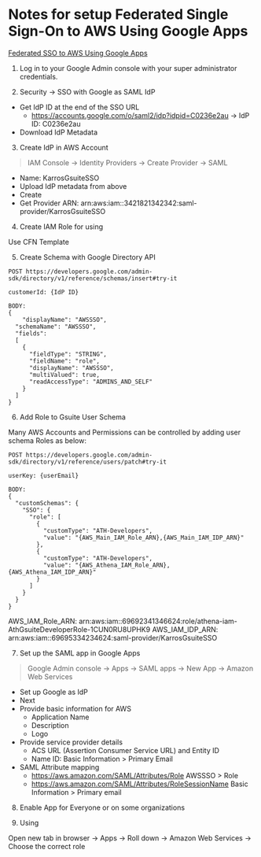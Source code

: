 # Notes for setup Federated Single Sign-On to AWS Using Google Apps

[Federated SSO to AWS Using Google Apps](https://aws.amazon.com/blogs/security/how-to-set-up-federated-single-sign-on-to-aws-using-google-apps/)

1. Log in to your Google Admin console with your super administrator credentials.

2. Security -> SSO with Google as SAML IdP

- Get IdP ID at the end of the SSO URL
  - https://accounts.google.com/o/saml2/idp?idpid=C0236e2au
    -> IdP ID: C0236e2au
- Download IdP Metadata

3. Create IdP in AWS Account

> IAM Console -> Identity Providers -> Create Provider -> SAML

- Name: KarrosGsuiteSSO
- Upload IdP metadata from above
- Create
- Get Provider ARN: arn:aws:iam::3421821342342:saml-provider/KarrosGsuiteSSO

4. Create IAM Role for using

Use CFN Template

5. Create Schema with Google Directory API

```
POST https://developers.google.com/admin-sdk/directory/v1/reference/schemas/insert#try-it

customerId: {IdP ID}

BODY:
{
	"displayName": "AWSSSO",
  "schemaName": "AWSSSO",
  "fields":
  [
    {
      "fieldType": "STRING",
      "fieldName": "role",
      "displayName": "AWSSSO",
      "multiValued": true,
      "readAccessType": "ADMINS_AND_SELF"
    }
  ]
}
```

6. Add Role to Gsuite User Schema

Many AWS Accounts and Permissions can be controlled by adding user schema Roles as below:

```
POST https://developers.google.com/admin-sdk/directory/v1/reference/users/patch#try-it

userKey: {userEmail}

BODY:
{
  "customSchemas": {
    "SSO": {
      "role": [
        {
          "customType": "ATH-Developers",
          "value": "{AWS_Main_IAM_Role_ARN},{AWS_Main_IAM_IDP_ARN}"
        },
        {
          "customType": "ATH-Developers",
          "value": "{AWS_Athena_IAM_Role_ARN},{AWS_Athena_IAM_IDP_ARN}"
        }
      ]
    }
  }
}
```

AWS_IAM_Role_ARN: arn:aws:iam::69692341346624:role/athena-iam-AthGsuiteDeveloperRole-1CUN0RU8UPHK9
AWS_IAM_IDP_ARN: arn:aws:iam::69695334234624:saml-provider/KarrosGsuiteSSO

7. Set up the SAML app in Google Apps

> Google Admin console -> Apps -> SAML apps -> New App -> Amazon Web Services

- Set up Google as IdP
- Next
- Provide basic information for AWS
  - Application Name
  - Description
  - Logo
- Provide service provider details
  - ACS URL (Assertion Consumer Service URL) and Entity ID
  - Name ID: Basic Information > Primary Email
- SAML Attribute mapping
  - https://aws.amazon.com/SAML/Attributes/Role
    AWSSSO > Role
  - https://aws.amazon.com/SAML/Attributes/RoleSessionName
    Basic Information > Primary email

8. Enable App for Everyone or on some organizations

9. Using

Open new tab in browser -> Apps -> Roll down -> Amazon Web Services -> Choose the correct role
